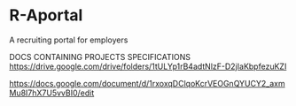 # R-Aportal
A recruiting portal for employers

DOCS CONTAINING PROJECTS SPECIFICATIONS
https://drive.google.com/drive/folders/1tULYp1rB4adtNlzF-D2jIaKbpfezuKZI

https://docs.google.com/document/d/1rxoxqDClqoKcrVEOGnQYUCY2_axmMu8I7hX7U5vvBI0/edit
